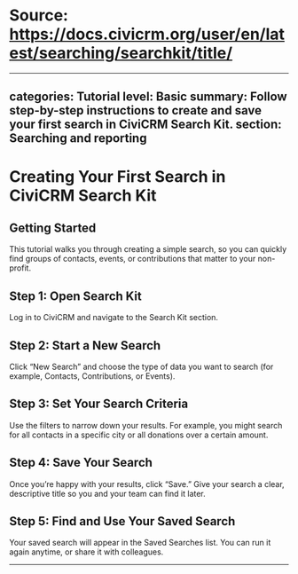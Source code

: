 # Source: https://docs.civicrm.org/user/en/latest/searching/searchkit/title/

---
categories: Tutorial
level: Basic
summary: Follow step-by-step instructions to create and save your first search in CiviCRM Search Kit.
section: Searching and reporting
---

# Creating Your First Search in CiviCRM Search Kit

## Getting Started

This tutorial walks you through creating a simple search, so you can quickly find groups of contacts, events, or contributions that matter to your non-profit.

## Step 1: Open Search Kit

Log in to CiviCRM and navigate to the Search Kit section.

## Step 2: Start a New Search

Click “New Search” and choose the type of data you want to search (for example, Contacts, Contributions, or Events).

## Step 3: Set Your Search Criteria

Use the filters to narrow down your results. For example, you might search for all contacts in a specific city or all donations over a certain amount.

## Step 4: Save Your Search

Once you’re happy with your results, click “Save.” Give your search a clear, descriptive title so you and your team can find it later.

## Step 5: Find and Use Your Saved Search

Your saved search will appear in the Saved Searches list. You can run it again anytime, or share it with colleagues.

---